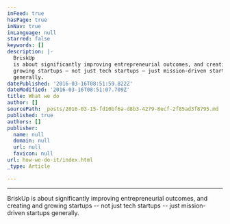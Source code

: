 ```yaml
---
inFeed: true
hasPage: true
inNav: true
inLanguage: null
starred: false
keywords: []
description: |-
  BriskUp
  is about significantly improving entrepreneurial outcomes, and creating and
  growing startups – not just tech startups – just mission-driven startups
  generally.
datePublished: '2016-03-16T08:51:59.822Z'
dateModified: '2016-03-16T08:51:07.709Z'
title: What we do
author: []
sourcePath: _posts/2016-03-15-fd10bf6a-d8b3-4279-8ecf-2f85ad3f8795.md
published: true
authors: []
publisher:
  name: null
  domain: null
  url: null
  favicon: null
url: how-we-do-it/index.html
_type: Article

---
```

****

BriskUp
is about significantly improving entrepreneurial outcomes, and creating and
growing startups -- not just tech startups -- just mission-driven startups
generally.